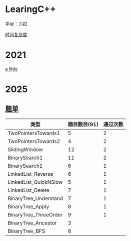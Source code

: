 # LearingC++

平台：力扣

[时间复杂度](https://blog.csdn.net/qq_41523096/article/details/82142747)

# 2021

[a little](./2021/2021.md)

# 2025

## [题单](https://github.com/EndlessCheng/codeforces-go/tree/master/leetcode)

| 类型                  | 题目数目(91) | 通过次数 |
| --------------------- | ------------ | -------- |
| TwoPointersTowards1   | 5            | 2        |
| TwoPointersTowards2   | 4            | 2        |
| SlidingWindow         | 12           | 2        |
| BinarySearch1         | 11           | 2        |
| BinarySearch2         | 6            | 1        |
| LinkedList_Reverse    | 6            | 1        |
| LinkedList_QuickNSlow | 5            | 1        |
| LinkedList_Delete     | 7            | 1        |
| BinaryTree_Understand | 7            | 1        |
| BinaryTree_Apply      | 8            | 1        |
| BinaryTree_ThreeOrder | 9            | 1        |
| BinaryTree_Ancestor   | 3            |          |
| BinaryTree_BFS        | 8            |          |